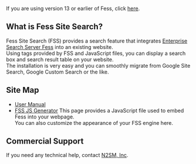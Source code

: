 If you are using version 13 or earlier of Fess, click [here](https://fss-generator-v1.archive.n2sm.net).  

## What is Fess Site Search?
Fess Site Search (FSS) provides a search feature that integrates [Enterprise Search Server Fess](http://fess.codelibs.org/) into an existing website.  
Using tags provided by FSS and JavaScript files, you can display a search box and search result table on your website.  
The installation is very easy and you can smoothly migrate from Google Site Search, Google Custom Search or the like.  

## Site Map

- [User Manual](/docs/manual)
- [FSS JS Generator](/generator)
This page provides a JavaScript file used to embed Fess into your webpage.  
You can also customize the appearance of your FSS engine here.  


## Commercial Support

If you need any technical help, contact [N2SM, Inc](http://www.n2sm.net/en/support/fess_support.html).

